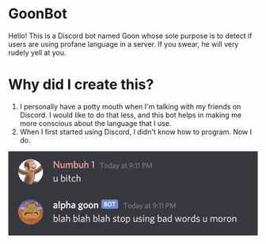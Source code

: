 # GoonBot
Hello! This is a Discord bot named Goon whose sole purpose is to detect if users are using profane language in a server. If you swear, he will very rudely yell at you.

# Why did I create this?
1. I personally have a potty mouth when I'm talking with my friends on Discord. I would like to do that less, and this bot helps in making me more conscious about the language that I use.
2. When I first started using Discord, I didn't know how to program. Now I do.

![](preview.png)

